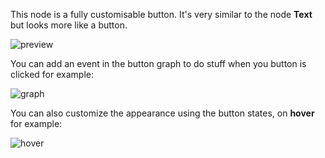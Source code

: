 This node is a fully customisable button. It's very similar to the node **Text** but looks more like a button.

![preview](/images/button/preview.gif)

You can add an event in the button graph to do stuff when you button is clicked for example:

![graph](/images/button/graph-en.png)

You can also customize the appearance using the button states, on **hover** for example:

![hover](/images/button/hover-en.gif)
